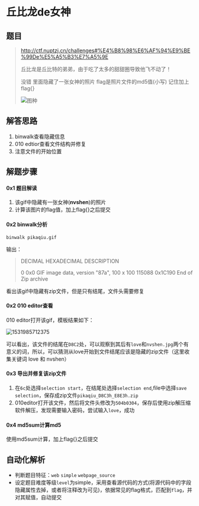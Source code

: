 ﻿# 丘比龙de女神

## 题目

> http://ctf.nuptzj.cn/challenges#%E4%B8%98%E6%AF%94%E9%BE%99De%E5%A5%B3%E7%A5%9E
>
> 丘比龙是丘比特的弟弟，由于吃了太多的甜甜圈导致他飞不动了！
>
> 没错 里面隐藏了一张女神的照片
> flag是照片文件的md5值(小写)
> 记住加上flag{}
>
> ![图种](http://ctf.nuptsast.com/static/uploads/58d386b9a657e367f337aab9a751d37f/gif)

## 解答思路

1. binwalk查看隐藏信息
2. 010 edtior查看文件结构并修复
3. 注意文件的开始位置


## 解题步骤

#### 0x1 题目解读

1. 该gif中隐藏有一张女神(**nvshen**)的照片
2. 计算该图片的flag值，加上flag{}之后提交

#### 0x2 binwalk分析

```shell
binwalk pikaqiu.gif 
```

输出：

> DECIMAL       HEXADECIMAL     DESCRIPTION
>
> 0             0x0             GIF image data, version "87a", 100 x 100
> 115088        0x1C190         End of Zip archive

看出该gif中隐藏有zip文件，但是只有结尾，文件头需要修复

#### 0x2 010 editor查看

010 editor打开该gif，模板结果如下：

![1531985712375](D:\all\sec\note\mkdocs\ctf_writeup\docs\_images\1531985712375.png)

可以看出，该文件的结尾在`D8C2`处，可以观察到其后有`love`和`nvshen.jpg`两个有意义的词，所以，可以猜测从love开始到文件结尾应该是隐藏的zip文件（这里收集关键词 love 和 nvshen）

#### 0x3 导出并修复该zip文件

1. 在`6c`处选择`selection start`，在结尾处选择`selection end`,file中选择`save selection`，保存成zip文件`pikaqiu_D8C3h_E8E3h.zip`
2. 010editor打开该文件，然后将文件头修改为`504b0304`，保存后使用zip解压缩软件解压，发现需要输入密码，尝试输入`love`，成功

#### 0x4 md5sum计算md5

使用md5sum计算，加上flag{}之后提交

## 自动化解析

- 判断题目特征：`web` `simple` `webpage_source`
- 设定题目难度等级`level`为simple，采用查看源代码的方式(将源代码中的字段隐藏属性去掉，或者将注释改为可见)，依据常见的flag格式，匹配到`flag`，并对其赋值，自动提交

